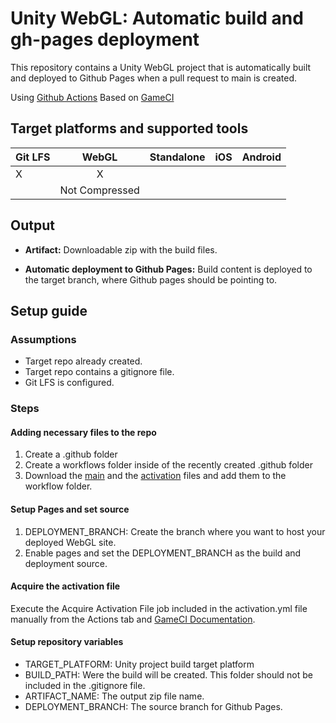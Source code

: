 # Unity WebGL: Automatic build and gh-pages deployment

This repository contains a Unity WebGL project that is automatically built and deployed to Github Pages when a pull request to main is created.

Using [Github Actions](https://github.com/features/actions)
Based on [GameCI](https://game.ci/docs/github/getting-started/)

## Target platforms and supported tools

| **Git LFS** |    **WebGL**   | **Standalone** | **iOS** | **Android** |
|-------------|:--------------:|:--------------:|:-------:|:-----------:|
| X           |        X       |                |         |             |
|             | Not Compressed |                |         |             |


## Output

 - **Artifact:** Downloadable zip with the build files.

 - **Automatic deployment to Github Pages:** Build content is deployed to the target branch, where Github pages should be pointing to.

## Setup guide

### Assumptions
- Target repo already created.
- Target repo contains a gitignore file.
- Git LFS is configured.

### Steps

#### Adding necessary files to the repo
1. Create a .github folder
2. Create a workflows folder inside of the recently created .github folder
3. Download the [main](file:///d:/.github/workflows/main.yml) and the [activation](file:///d:/.github/workflows/activation.yml) files and add them to the workflow folder.

#### Setup Pages and set source
1. DEPLOYMENT_BRANCH: Create the branch where you want to host your deployed WebGL site.
2. Enable pages and set the DEPLOYMENT_BRANCH as the build and deployment source.

#### Acquire the activation file
Execute the Acquire Activation File job included in the activation.yml file manually from the Actions tab and [GameCI Documentation](https://game.ci/docs/github/activation).

#### Setup repository variables
- TARGET_PLATFORM: Unity project build target platform
- BUILD_PATH: Were the build will be created. This folder should not be included in the .gitignore file.
- ARTIFACT_NAME: The output zip file name.
- DEPLOYMENT_BRANCH: The source branch for Github Pages.

